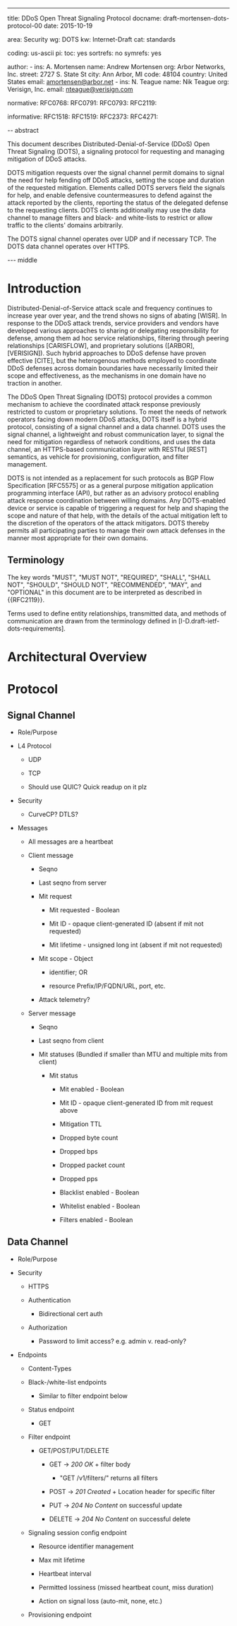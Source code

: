 ---
title: DDoS Open Threat Signaling Protocol
docname: draft-mortensen-dots-protocol-00
date: 2015-10-19

area: Security
wg: DOTS
kw: Internet-Draft
cat: standards

coding: us-ascii
pi:
  toc: yes
  sortrefs: no
  symrefs: yes

author:
      -
        ins: A. Mortensen
        name: Andrew Mortensen
        org: Arbor Networks, Inc.
        street: 2727 S. State St
        city: Ann Arbor, MI
        code: 48104
        country: United States
        email: amortensen@arbor.net
      -
        ins: N. Teague
        name: Nik Teague
        org: Verisign, Inc.
        email: nteague@verisign.com

normative:
  RFC0768:
  RFC0791:
  RFC0793:
  RFC2119:

informative:
  RFC1518:
  RFC1519:
  RFC2373:
  RFC4271:

-- abstract

This document describes Distributed-Denial-of-Service (DDoS) Open Threat
Signaling (DOTS), a signaling protocol for requesting and managing mitigation of
DDoS attacks.

DOTS mitigation requests over the signal channel permit domains to signal the
need for help fending off DDoS attacks, setting the scope and duration of the
requested mitigation.  Elements called DOTS servers field the signals for help,
and enable defensive countermeasures to defend against the attack reported by
the clients, reporting the status of the delegated defense to the requesting
clients. DOTS clients additionally may use the data channel to manage filters
and black- and white-lists to restrict or allow traffic to the clients' domains
arbitrarily.

The DOTS signal channel operates over UDP and if necessary TCP. The DOTS data
channel operates over HTTPS.


--- middle

Introduction
============

Distributed-Denial-of-Service attack scale and frequency continues to increase
year over year, and the trend shows no signs of abating [WISR]. In response to
the DDoS attack trends, service providers and vendors have developed various
approaches to sharing or delegating responsibility for defense, among them ad
hoc service relationships, filtering through peering relationships [CARISFLOW],
and proprietary solutions ([ARBOR], [VERISIGN]). Such hybrid approaches to DDoS
defense have proven effective [CITE], but the heterogenous methods employed to
coordinate DDoS defenses across domain boundaries have necessarily limited their
scope and effectiveness, as the mechanisms in one domain have no traction in
another.

The DDoS Open Threat Signaling (DOTS) protocol provides a common mechanism to
achieve the coordinated attack response previously restricted to custom or
proprietary solutions. To meet the needs of network operators facing down modern
DDoS attacks, DOTS itself is a hybrid protocol, consisting of a signal channel
and a data channel. DOTS uses the signal channel, a lightweight and robust
communication layer, to signal the need for mitigation regardless of network
conditions, and uses the data channel, an HTTPS-based communication layer with
RESTful [REST] semantics, as vehicle for provisioning, configuration, and
filter management.

DOTS is not intended as a replacement for such protocols as BGP Flow
Specification [RFC5575] or as a general purpose mitigation application
programming interface (API), but rather as an advisory protocol enabling attack
response coordination between willing domains. Any DOTS-enabled device or
service is capable of triggering a request for help and shaping the scope and
nature of that help, with the details of the actual mitigation left to the
discretion of the operators of the attack mitigators. DOTS thereby permits all
participating parties to manage their own attack defenses in the manner most
appropriate for their own domains.


Terminology
-----------

The key words "MUST", "MUST NOT", "REQUIRED", "SHALL", "SHALL NOT", "SHOULD",
"SHOULD NOT", "RECOMMENDED", "MAY", and "OPTIONAL" in this document are to be
interpreted as described in {{RFC2119}}.

Terms used to define entity relationships, transmitted data, and methods of
communication are drawn from the terminology defined in
[I-D.draft-ietf-dots-requirements].

Architectural Overview
======================

Protocol
========

Signal Channel
--------------

* Role/Purpose

* L4 Protocol

  * UDP

  * TCP

  * Should use QUIC? Quick readup on it plz

* Security

  * CurveCP? DTLS?

* Messages

  * All messages are a heartbeat

  * Client message

    * Seqno

    * Last seqno from server

    * Mit request

      * Mit requested - Boolean

      * Mit ID - opaque client-generated ID (absent if mit not requested)

      * Mit lifetime - unsigned long int (absent if mit not requested)

    * Mit scope - Object

      * identifier; OR

      * resource Prefix/IP/FQDN/URL, port, etc.

    * Attack telemetry?

  * Server message

    * Seqno

    * Last seqno from client

    * Mit statuses (Bundled if smaller than MTU and multiple mits from client)

      * Mit status

        * Mit enabled - Boolean

        * Mit ID - opaque client-generated ID from mit request above

        * Mitigation TTL

        * Dropped byte count

        * Dropped bps

        * Dropped packet count

        * Dropped pps

        * Blacklist enabled - Boolean

        * Whitelist enabled - Boolean

        * Filters enabled - Boolean


Data Channel
------------

* Role/Purpose

* Security

  * HTTPS

  * Authentication

    * Bidirectional cert auth

  * Authorization

    * Password to limit access? e.g. admin v. read-only?

* Endpoints

  * Content-Types

  * Black-/white-list endpoints

    * Similar to filter endpoint below

  * Status endpoint

    * GET

  * Filter endpoint

    * GET/POST/PUT/DELETE

      * GET -> *200 OK* + filter body

        * "GET /v1/filters/" returns all filters

      * POST -> *201 Created* + Location header for specific filter

      * PUT -> *204 No Content* on successful update

      * DELETE -> *204 No Content* on successful delete

  * Signaling session config endpoint

    * Resource identifier management

    * Max mit lifetime

    * Heartbeat interval

    * Permitted lossiness (missed heartbeat count, miss duration)

    * Action on signal loss (auto-mit, none, etc.)

  * Provisioning endpoint

